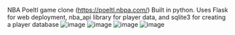 NBA Poeltl game clone (https://poeltl.nbpa.com/)
Built in python. Uses Flask for web deployment, nba_api library for player data, and sqlite3 for creating a player database
![image](https://github.com/alanw10/NBA-Player-Guessing-Game/assets/53495995/7c97dd6d-566c-4b87-b1c4-136dcbf2ca50)
![image](https://github.com/alanw10/NBA-Player-Guessing-Game/assets/53495995/baaa6219-af56-41f3-9334-ddb336ddb0d5)
![image](https://github.com/alanw10/NBA-Player-Guessing-Game/assets/53495995/2e553a9c-1724-43be-955b-f17a5d9d34f9)
![image](https://github.com/alanw10/NBA-Player-Guessing-Game/assets/53495995/a00ba61a-a690-42b8-982b-696c75d33ef8)
